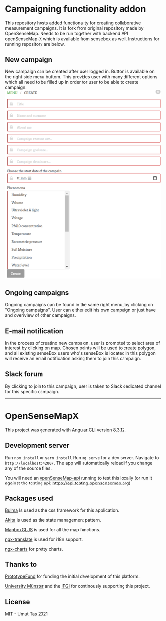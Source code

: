# Campaigning functionality addon

This repository hosts added functionality for creating collaborative measurement campaigns. It is fork from original repository made by OpenSenseMap. Needs to be run together with backend API openSenseMap-X which is available from sensebox as well. Instructions for running repository are below.

## New campaign

New campaign can be created after user logged in. Button is available on the right side menu buttom. This provides user with many different options which all need to be filled up in order for user to be able to create campaign.
![](/readme_images/create_campaign.PNG)

## Ongoing campaigns

Ongoing campaigns can be found in the same right menu, by clicking on "Ongoing campaigns". User can either edit his own campaign or just have and overiview of other campaigns.

## E-mail notification

In the process of creating new campaign, user is prompted to select area of interest by clicking on map. Chosen points will be used to create polygon, and all existing senseBox users who's senseBox is located in this polygon will receive an email notification asking them to join this campaign.

## Slack forum

By clicking to join to this campaign, user is taken to Slack dedicated channel for this specific campaign.

-----------------------------------------
# OpenSenseMapX

This project was generated with [Angular CLI](https://github.com/angular/angular-cli) version 8.3.12.

## Development server

Run `npm install` or `yarn install`
Run `ng serve` for a dev server. Navigate to `http://localhost:4200/`. The app will automatically reload if you change any of the source files.

You will need an [openSenseMap-api](https://github.com/sensebox/opensensemap-api) running to test this locally (or run it against the testing api: https://api.testing.opensensemap.org)

## Packages used

[Bulma](https://bulma.io/) Is used as the css framework for this application.

[Akita](https://datorama.github.io/akita/) is used as the state management pattern.

[MapboxGLJS](https://www.mapbox.com/mapbox-gljs) is used for all the map functions.

[ngx-translate](http://www.ngx-translate.com/) is used for i18n support.

[ngx-charts](https://github.com/swimlane/ngx-charts) for pretty charts.


## Thanks to

[PrototypeFund](https://prototypefund.de/) for funding the initial development of this platform.

[University Münster](https://www.uni-muenster.de/de/) and the [IFGI](https://www.uni-muenster.de/Geoinformatics/) for continously supporting this project.



## License

[MIT](LICENSE) - Umut Tas 2021 
